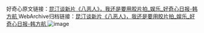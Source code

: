 好奇心原文链接：[昆汀谈新片《八恶人》，我还是要用胶片拍_娱乐_好奇心日报-韩方航 ](https://www.qdaily.com/articles/12001.html)
WebArchive归档链接：[昆汀谈新片《八恶人》，我还是要用胶片拍_娱乐_好奇心日报-韩方航 ](http://web.archive.org/web/20190623171759/https://www.qdaily.com/articles/12001.html)
![image](http://ww3.sinaimg.cn/large/007d5XDply1g3wbkhi18hj30u03481k6)